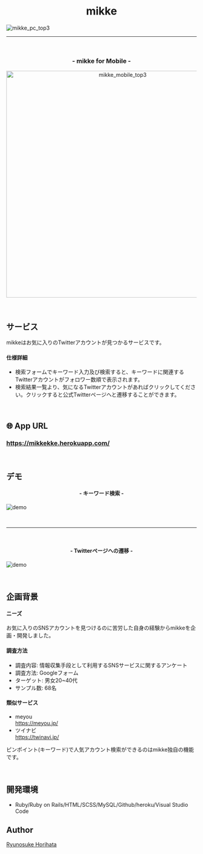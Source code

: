 <h1 align="center">mikke</h1>

<img alt="mikke_pc_top3" src="https://user-images.githubusercontent.com/64205946/86460653-b8ea5b80-bd63-11ea-8d9d-50263463c6fb.png">

<br />

-----------------------------------------

<br />

<h3 align="center">- mikke for Mobile -</h3>
<p align="center">
<img height="600" alt="mikke_mobile_top3" src="https://user-images.githubusercontent.com/64205946/86460874-19799880-bd64-11ea-8150-d8528ffd8802.png">
</p>

<br />

## サービス
mikkeはお気に入りのTwitterアカウントが見つかるサービスです。


#### 仕様詳細
 - 検索フォームでキーワード入力及び検索すると、キーワードに関連するTwitterアカウントがフォロワー数順で表示されます。
 - 検索結果一覧より、気になるTwitterアカウントがあればクリックしてください。クリックすると公式Twitterページへと遷移することができます。

<br />

## 🌐 App URL

### **https://mikkekke.herokuapp.com/**  

<br />

## デモ
<h4 align="center">- キーワード検索 -</h4>

![demo](https://gyazo.com/928b018c4f5b763c3b95e8100aaa0e8f/raw)

<br />

-----------------------------------------

<br />

<h4 align="center">- Twitterページへの遷移 -</h4>

![demo](https://gyazo.com/8066d63bec91ff75b37eaf9120e4cb5b/raw)

<br />

## 企画背景
#### ニーズ
お気に入りのSNSアカウントを見つけるのに苦労した自身の経験からmikkeを企画・開発しました。

#### 調査方法
 - 調査内容: 情報収集手段として利用するSNSサービスに関するアンケート<br>
 - 調査方法: Googleフォーム<br>
 - ターゲット: 男女20~40代<br>
 - サンプル数: 68名<br>

#### 類似サービス
 - meyou<br>
https://meyou.jp/<br>
 - ツイナビ<br>
https://twinavi.jp/<br>

ピンポイント(キーワード)で人気アカウント検索ができるのはmikke独自の機能です。

<br />

## 開発環境
- Ruby/Ruby on Rails/HTML/SCSS/MySQL/Github/heroku/Visual Studio Code


## Author

[Ryunosuke Horihata](https://github.com/RyunosukeHorihata)
